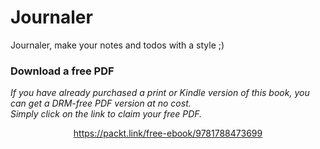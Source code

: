 


# Journaler #

Journaler, make your notes and todos with a style ;)

### Download a free PDF

 <i>If you have already purchased a print or Kindle version of this book, you can get a DRM-free PDF version at no cost.<br>Simply click on the link to claim your free PDF.</i>
<p align="center"> <a href="https://packt.link/free-ebook/9781788473699">https://packt.link/free-ebook/9781788473699 </a> </p>